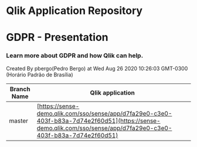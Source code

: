 # Qlik Application Repository 
# GDPR - Presentation
### Learn more about GDPR and how Qlik can help.
Created By pbergo(Pedro Bergo) at Wed Aug 26 2020 10:26:03 GMT-0300 (Horário Padrão de Brasília)

Branch Name|Qlik application
---|---
master|[https://sense-demo.qlik.com/sso/sense/app/d7fa29e0-c3e0-403f-b83a-7d74e2f60d51](https://sense-demo.qlik.com/sso/sense/app/d7fa29e0-c3e0-403f-b83a-7d74e2f60d51)